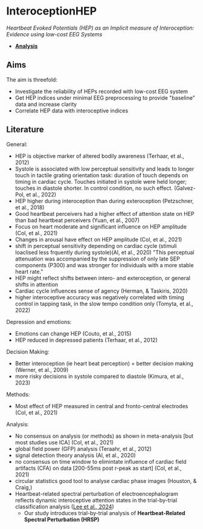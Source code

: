 # InteroceptionHEP

*Heartbeat Evoked Potentials (HEP) as an Implicit measure of Interoception: Evidence using low-cost EEG Systems*


- [**Analysis**](https://realitybending.github.io/InteroceptionHEP/analysis/3_analysis.html)

## Aims

The aim is threefold:
- Investigate the reliability of HEPs recorded with low-cost EEG system
- Get HEP indices under minimal EEG preprocessing to provide "baseline" data and increase clarity
- Correlate HEP data with interoceptive indices

## Literature

General:
- HEP is objective marker of altered bodily awareness (Terhaar, et al., 2012)
-	Systole is associated with low perceptual sensitivity and leads to longer touch in tactile grating orientation task: duration of touch depends on timing in cardiac cycle. Touches initiated in systole were held longer; touches in diastole shorter. In control condition, no such effect. (Galvez-Pol, et al., 2022)
-	HEP higher during interoception than during exteroception (Petzschner, et al., 2018)
-	Good heartbeat perceivers had a higher effect of attention state on HEP than bad heartbeat perceivers (Yuan, et al., 2007)
- Focus on heart moderate and significant influence on HEP amplitude (Col, et al., 2021)
- Changes in arousal have effect on HEP amplitude (Col, et al., 2021)
- shift in perceptual sensitivity depending on cardiac cycle (stimuli loaclised less frquently during systole)(Al, et al., 2020) "This perceptual attenuation was accompanied by the suppression of only late SEP components (P300) and was stronger for individuals with a more stable heart rate."
- HEP might reflect shifts between intero- and exteroception, or general shifts in attention
- Cardiac cycle influences sense of agency (Herman, & Taskiris, 2020)
-	higher interoceptive accuracy was negatively correlated with timing control in tapping task, in the slow tempo condition only (Tomyta, et al., 2022)


Depression and emotions:
-	Emotions can change HEP (Couto, et al., 2015)
-	HEP reduced in depressed patients (Terhaar, et al., 2012)

Decision Making:
- Better interoception (ie heart beat perception) = better decision making (Werner, et al., 2009)
- more risky decisions in systole compared to diastole (Kimura, et al., 2023)

Methods:
- Most effect of HEP measured in central and fronto-central electrodes (Col, et al., 2021)

Analysis:
- No consensus on analysis (or methods) as shown in meta-analysis [but most studies use ICA] (Col, et al., 2021)
- global field power (GFP) analysis (Teraahr, et al., 2012)
- signal detection theory analysis (Al, et al., 2020)
- no consensus on time window to elimintate influence of cardiac field artifacts (CFA) on data [200-55ms post r-peak as start] (Col, et al., 2021)
- circular statistics good tool to analyse cardiac phase images (Houston, & Craig,)
- Heartbeat-related spectral perturbation of electroencephalogram reflects dynamic interoceptive attention states in the trial-by-trial classification analysis ([Lee et al., 2024](https://www.sciencedirect.com/science/article/pii/S1053811924002945))
  - Our study introduces trial-by-trial analysis of **Heartbeat-Related Spectral Perturbation (HRSP)**
